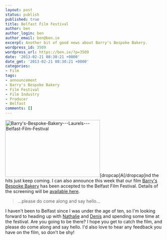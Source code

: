 ```yaml
---
layout: post
status: publish
published: true
title: Belfast Film Festival
author: ben
author_login: ben
author_email: ben@ben.ie
excerpt: Another bit of good news about Barry's Bespoke Bakery.
wordpress_id: 3509
wordpress_url: https://ben.ie/?p=3509
date: '2013-02-21 08:30:21 +0000'
date_gmt: '2013-02-21 08:30:21 +0000'
categories:
- Film
tags:
- announcement
- Barry's Bespoke Bakery
- Film Festival
- Film Industry
- Producer
- Belfast
comments: []
---
```

<p><img class="alignright size-medium wp-image-3490" alt="Barry's-Bespoke-Bakery---Laurels---Belfast-Film-Festival" src="https://ben.ie/wp-content/uploads/2013/02/Barrys-Bespoke-Bakery-Laurels-Belfast-Film-Festival-300x181.png" width="300" height="181" />[dropcap]A[/dropcap]nd the hits just keep coming. I can also announce this week that our film <a href="https://barrysfilm.com" target="_blank">Barry's Bespoke Bakery</a> has been accepted to the Belfast Film Festival. Details of the screening will be <a href="https://barrysfilm.com/screenings" target="_blank">available here</a>.</p>
<blockquote><p>...please do come along and say hello...</p></blockquote>
<p>I haven't been to Belfast since I was under the age of ten, so I'm looking forward to heading up with <a href="https://nathalie.ie" target="_blank">Nathalie</a> and <a href="https://barrysfilm.com/about-the-film/directors-statement/" target="_blank">Denis</a> and spending some time at the festival. Are you going to be there? I hope you get to catch the film, and please do come along and say hello. I'd also love to hear any feedback you have on the film, so don't be shy!</p>
